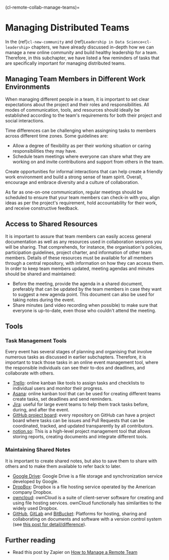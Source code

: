 (cl-remote-collab-manage-teams)=
# Managing Distributed Teams

In the {ref}`cl-new-community` and {ref}`Leadership in Data Science<cl-leadership>` chapters, we have already discussed in-depth how we can manage a new online community and build healthy leadership for a team.
Therefore, in this subchapter, we have listed a few reminders of tasks that are specifically important for managing distributed teams.


## Managing Team Members in Different Work Environments

When managing different people in a team, it is important to set clear expectations about the project and their roles and responsibilities.
All modes of communication, tools, and resources should ideally be established according to the team's requirements for both their project and social interactions.

Time differences can be challenging when assingning tasks to members across different time zones. Some guidelines are:
- Allow a degree of flexibility as per their working situation or caring responsibilities they may have.
- Schedule team meetings where everyone can share what they are working on and invite contributions and support from others in the team.

Create opportunities for informal interactions that can help create a friendly work environment and build a strong sense of team spirit.
Overall, encourage and embrace diversity and a culture of collaboration.

As far as one-on-one communication, regular meetings should be scheduled to ensure that your team members can check-in with you, align ideas as per the project's requirement, hold accountability for their work, and receive constructive feedback.


## Access to Shared Resources

It is important to assure that team members can easily access general documentation as well as any resources used in collaboration sessions you will be sharing.
That comprehends, for instance, the organisation's policies, participation guidelines, project charter, and information of other team members.
Details of these resources must be available for all members through a central repository, with information on how they can access them.
In order to keep team members updated, meeting agendas and minutes should be shared and maintained:
- Before the meeting, provide the agenda in a shared document, preferably that can be updated by the team members in case they want to suggest a new agenda point. This document can also be used for taking notes during the event.
- Share minutes (and video recording when possible) to make sure that everyone is up-to-date, even those who couldn't attend the meeting.


## Tools
<!--
Moved from the "Tools for Remote Collaboration" subchapter"
-->

### Task Management Tools

Every event has several stages of planning and organising that involve numerous tasks as discussed in earlier subchapters.
Therefore, it is important to track those tasks in an online event management tool, where the responsible individuals can see their to-dos and deadlines, and collaborate with others.

- [Trello](https://trello.com/): online kanban like tools to assign tasks and checklists to individual users and monitor their progress.
- [Asana](https://asana.com/): online kanban tool that can be used for creating different teams create tasks, set deadlines and send reminders.
- [Jira](https://www.atlassian.com/software/jira): useful for large event teams to help them track tasks before, during, and after the event.
- [GitHub project board](https://github.com/features/project-management/): every repository on GitHub can have a project board where tasks can be issues and Pull Requests that can be coordinated, tracked, and updated transparently by all contributors.
- [notion.so](https://www.notion.so/): This is a high-level project management tool that allows storing reports, creating documents and integrate different tools.


### Maintaining Shared Notes

<!--
Possible subcategories: storage; real-time collaboration; version control
-->

It is important to create shared notes, but also to save them to share with others and to make them available to refer back to later.

- [Google Drive](https://en.wikipedia.org/wiki/Google_Drive): Google Drive is a file storage and synchronization service developed by Google.
- [DropBox](https://www.dropbox.com/): Dropbox is a file hosting service operated by the American company Dropbox.
- [owncloud](https://owncloud.com/): ownCloud is a suite of client-server software for creating and using file hosting services. ownCloud functionally has similarities to the widely used Dropbox.
- [GitHub](https://github.com/), [GitLab](https://about.gitlab.com/free-trial/) and [BitBucket](https://bitbucket.org/product): Platforms for hosting, sharing and collaborating on documents and software with a version control system (see [this post for detail/difference](https://stackshare.io/stackups/bitbucket-vs-github-vs-gitlab)).


## Further reading

- Read this post by Zapier on [How to Manage a Remote Team](https://zapier.com/learn/remote-work/how-manage-remote-team/)

